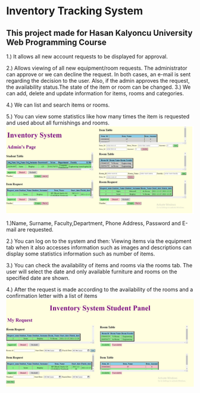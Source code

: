 # Inventory Tracking System #
## This project made for Hasan Kalyoncu University Web Programming Course ##

1.) It allows all new account requests to be displayed for approval.

2.) Allows viewing of all new equipment/room requests. The administrator can approve or we can decline the request. In both cases, an e-mail is sent regarding the decision to the user. Also, if the admin approves the request, the availability status.The state of the item or room can be changed.
3.) We can add, delete and update information for items, rooms and categories.

4.) We can list and search items or rooms.

5.) You can view some statistics like how many times the item is requested and used about all furnishings and rooms.
![alt text](https://github.com/SezerBugday/Inventory-Tracking-System-WithPHP-/blob/main/Untitled.png?raw=true)

1.)Name, Surname, Faculty,Department, Phone Address, Password and E-mail are requested.

2.) You can log on to the system and then:
Viewing items via the equipment tab when it also accesses information such as images and descriptions
can display some statistics information such as number of items.

3.) You can check the availability of items and rooms via the rooms tab.
The user will select the date and only available furniture and rooms on the specified date are shown.

4.) After the request is made according to the availability of the rooms
and a confirmation letter with a list of items
![alt text](https://github.com/SezerBugday/Inventory-Tracking-System-WithPHP-/blob/main/std.png?raw=true)

